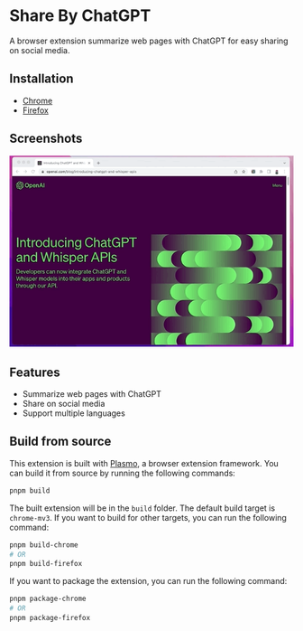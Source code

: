 # Share By ChatGPT

A browser extension summarize web pages with ChatGPT for easy sharing on social media.

## Installation

* [Chrome](https://chrome.google.com/webstore/detail/share-by-chatgpt/gflipcaadffoldodbknnlpfgcfdomekc)
* [Firefox](https://addons.mozilla.org/en-US/firefox/addon/share-by-chatgpt/)

## Screenshots

![screenshot](screenshots.gif)

## Features

* Summarize web pages with ChatGPT
* Share on social media
* Support multiple languages

## Build from source

This extension is built with [Plasmo](https://www.plasmo.com/), a browser extension framework. You can build it from source by running the following commands:

```bash
pnpm build
```

The built extension will be in the `build` folder. The default build target is `chrome-mv3`. If you want to build for other targets, you can run the following command:

```bash
pnpm build-chrome
# OR
pnpm build-firefox
```

If you want to package the extension, you can run the following command:

```bash
pnpm package-chrome
# OR
pnpm package-firefox
```
